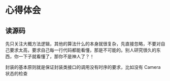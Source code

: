 # 心得体会

## 读源码

先只关注大概方法逻辑，其他的算法什么的本身就很复杂，先直接忽略，不要对自己要求太高，要求自己每一行代码都能看懂，那是不可能的。别人研究很久的东西，你一下子就看懂了，那你不是神人了？！





封装的基本原则就是保证封装类接口的调用没有时序的要求，比如没有 Camera 状态的检查